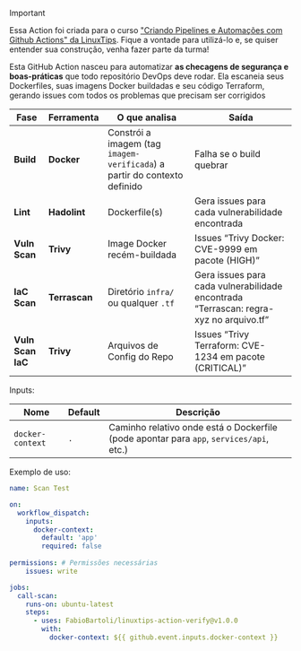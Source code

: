 > [!IMPORTANT] 
> Essa Action foi criada para o curso ["Criando Pipelines e Automações com Github Actions" da LinuxTips](https://linuxtips.io/github-actions/). Fique a vontade para utilizá-lo e, se quiser entender sua construção, venha fazer parte da turma!

Esta GitHub Action nasceu para automatizar **as checagens de segurança e boas-práticas** que todo repositório DevOps deve rodar. Ela escaneia seus Dockerfiles, suas imagens Docker buildadas e seu código Terraform, gerando issues com todos os problemas que precisam ser corrigidos

  

| Fase | Ferramenta | O que analisa | Saída |
|------|------------|---------------|-------|
| **Build** | **Docker** | Constrói a imagem (tag `imagem-verificada`) a partir do contexto definido | Falha se o build quebrar |
| **Lint** | **Hadolint** | Dockerfile(s) | Gera issues para cada vulnerabilidade encontrada |
| **Vuln Scan** | **Trivy** | Image Docker recém-buildada | Issues “Trivy Docker: CVE-9999 em pacote (HIGH)” |
| **IaC Scan** | **Terrascan** | Diretório `infra/` ou qualquer `.tf` | Gera issues para cada vulnerabilidade encontrada “Terrascan: regra-xyz no arquivo.tf” |
| **Vuln Scan IaC** | **Trivy** | Arquivos de Config do Repo | Issues “Trivy Terraform: CVE-1234 em pacote (CRITICAL)” |

  

Inputs:

| Nome | Default | Descrição |
|------|---------|-----------|
| `docker-context` | `.` | Caminho relativo onde está o Dockerfile (pode apontar para `app`, `services/api`, etc.) |

  

Exemplo de uso:
  

```yaml
name: Scan Test

on: 
  workflow_dispatch:
    inputs:
      docker-context:
        default: 'app'
        required: false
	
permissions: # Permissões necessárias
	issues: write

jobs:
  call-scan:
    runs-on: ubuntu-latest
    steps:
      - uses: FabioBartoli/linuxtips-action-verify@v1.0.0
        with: 
          docker-context: ${{ github.event.inputs.docker-context }}
